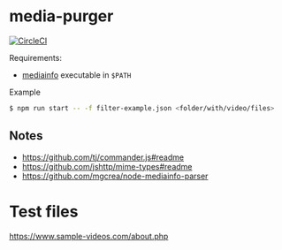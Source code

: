 # media-purger

[![CircleCI](https://circleci.com/gh/rasmuslp/media-purger.svg?style=shield&circle-token=21fe02e13458f4ce20cd844453b47dbb540f32d8)](https://circleci.com/gh/rasmuslp/media-purger)

Requirements:
* [mediainfo](https://mediaarea.net/en/MediaInfo) executable in `$PATH`

Example
```bash
$ npm run start -- -f filter-example.json <folder/with/video/files>
```

## Notes

* https://github.com/tj/commander.js#readme
* https://github.com/jshttp/mime-types#readme
* https://github.com/mgcrea/node-mediainfo-parser

# Test files
https://www.sample-videos.com/about.php


